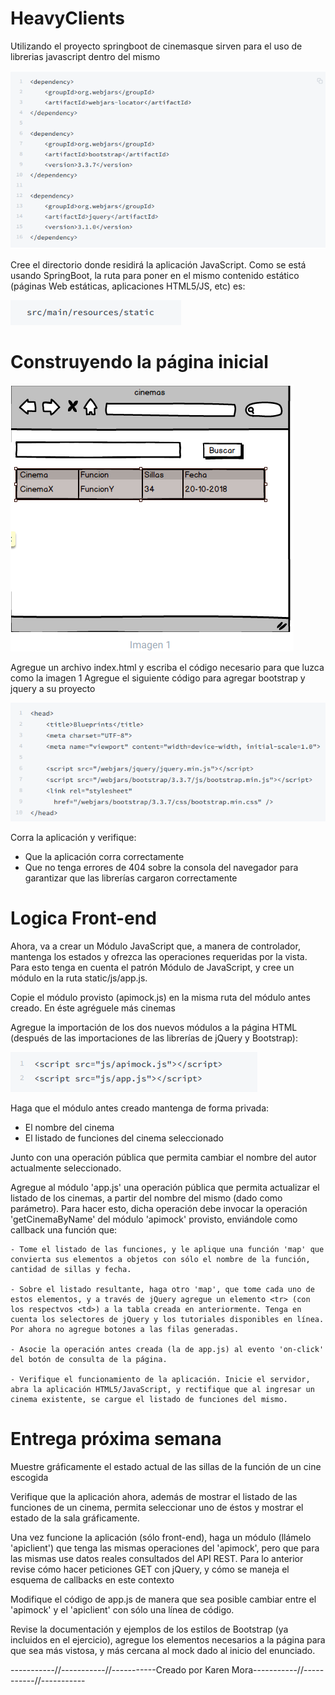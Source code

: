 # HeavyClients

Utilizando el proyecto springboot de cinemasque sirven para el uso de librerias javascript dentro del mismo

!["Error"](img/uno.png)

Cree el directorio donde residirá la aplicación JavaScript. Como se está usando SpringBoot, la ruta para poner en el mismo contenido estático (páginas Web estáticas, aplicaciones HTML5/JS, etc) es:

!["Error"](img/dos.png)

# Construyendo la página inicial

!["Error"](img/tres.png)

Agregue un archivo index.html y escriba el código necesario para que luzca como la imagen 1
Agregue el siguiente código para agregar bootstrap y jquery a su proyecto

!["Error"](img/cuatro.png)

Corra la aplicación y verifique:
- Que la aplicación corra correctamente
- Que no tenga errores de 404 sobre la consola del navegador para garantizar que las librerías cargaron correctamente

# Logica Front-end
Ahora, va a crear un Módulo JavaScript que, a manera de controlador, mantenga los estados y ofrezca las operaciones requeridas por la vista. Para esto tenga en cuenta el patrón Módulo de JavaScript, y cree un módulo en la ruta static/js/app.js.

Copie el módulo provisto (apimock.js) en la misma ruta del módulo antes creado. En éste agréguele más cinemas

Agregue la importación de los dos nuevos módulos a la página HTML (después de las importaciones de las librerías de jQuery y Bootstrap):

!["Error"](img/cinco.png)


Haga que el módulo antes creado mantenga de forma privada:
- El nombre del cinema
- El listado de funciones del cinema seleccionado

Junto con una operación pública que permita cambiar el nombre del autor actualmente seleccionado.

Agregue al módulo 'app.js' una operación pública que permita actualizar el listado de los cinemas, a partir del nombre del mismo (dado como parámetro). Para hacer esto, dicha operación debe invocar la operación 'getCinemaByName' del módulo 'apimock' provisto, enviándole como callback una función que:

	- Tome el listado de las funciones, y le aplique una función 'map' que convierta sus elementos a objetos con sólo el nombre de la función, cantidad de sillas y fecha.

	- Sobre el listado resultante, haga otro 'map', que tome cada uno de estos elementos, y a través de jQuery agregue un elemento <tr> (con los respectvos <td>) a la tabla creada en anteriormente. Tenga en cuenta los selectores de jQuery y los tutoriales disponibles en línea. Por ahora no agregue botones a las filas generadas.

	- Asocie la operación antes creada (la de app.js) al evento 'on-click' del botón de consulta de la página.

	- Verifique el funcionamiento de la aplicación. Inicie el servidor, abra la aplicación HTML5/JavaScript, y rectifique que al ingresar un cinema existente, se cargue el listado de funciones del mismo.

# Entrega próxima semana


Muestre gráficamente el estado actual de las sillas de la función de un cine escogida

Verifique que la aplicación ahora, además de mostrar el listado de las funciones de un cinema, permita seleccionar uno de éstos y mostrar el estado de la sala gráficamente. 

Una vez funcione la aplicación (sólo front-end), haga un módulo (llámelo 'apiclient') que tenga las mismas operaciones del 'apimock', pero que para las mismas use datos reales consultados del API REST. Para lo anterior revise cómo hacer peticiones GET con jQuery, y cómo se maneja el esquema de callbacks en este contexto

Modifique el código de app.js de manera que sea posible cambiar entre el 'apimock' y el 'apiclient' con sólo una línea de código.

Revise la documentación y ejemplos de los estilos de Bootstrap (ya incluidos en el ejercicio), agregue los elementos necesarios a la página para que sea más vistosa, y más cercana al mock dado al inicio del enunciado.


-----------//-----------//-----------Creado por Karen Mora-----------//-----------//-----------
